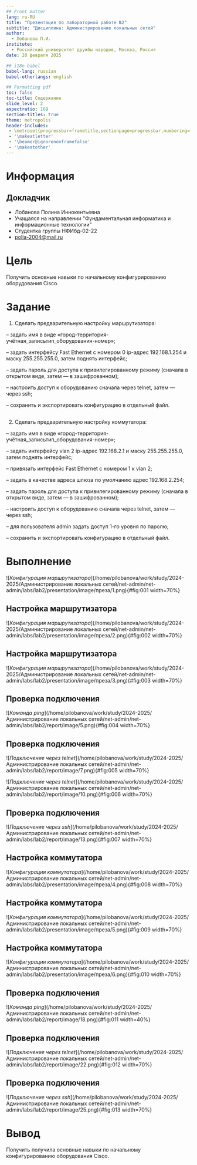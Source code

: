 ```yaml
---
## Front matter
lang: ru-RU
title: "Презентация по лабораторной работе №2"
subtitle: "Дисциплина: Администрирование локальных сетей"
author:
  - Лобанова П.И.
institute:
  - Российский университет дружбы народов, Москва, Россия
date: 20 февраля 2025

## i18n babel
babel-lang: russian
babel-otherlangs: english

## Formatting pdf
toc: false
toc-title: Содержание
slide_level: 2
aspectratio: 169
section-titles: true
theme: metropolis
header-includes:
 - \metroset{progressbar=frametitle,sectionpage=progressbar,numbering=fraction}
 - '\makeatletter'
 - '\beamer@ignorenonframefalse'
 - '\makeatother'
---
```


# Информация

## Докладчик


  * Лобанова Полина Иннокентьевна
  * Учащаяся на направлении "Фундаментальная информатика и информационные технологии"
  * Студентка группы НФИбд-02-22
  * [polla-2004@mail.ru](polla-2004@mail.ru)
  

# Цель

Получить основные навыки по начальному конфигурированию оборудования Cisco.

# Задание

1. Сделать предварительную настройку маршрутизатора:

– задать имя в виде «город-территория-учётная_записьтип_оборудования-номер»;

– задать интерфейсу Fast Ethernet с номером 0 ip-адрес 192.168.1.254 и маску 255.255.255.0, затем поднять интерфейс;

– задать пароль для доступа к привилегированному режиму (сначала в открытом виде, затем — в зашифрованном);

– настроить доступ к оборудованию сначала через telnet, затем — через ssh;

– сохранить и экспортировать конфигурацию в отдельный файл.

##

2. Сделать предварительную настройку коммутатора:

– задать имя в виде «город-территория-учётная_записьтип_оборудования-номер»;

– задать интерфейсу vlan 2 ip-адрес 192.168.2.1 и маску 255.255.255.0, затем поднять интерфейс;

– привязать интерфейс Fast Ethernet с номером 1 к vlan 2;

– задать в качестве адреса шлюза по умолчанию адрес 192.168.2.254;

– задать пароль для доступа к привилегированному режиму (сначала в открытом виде, затем — в зашифрованном);

– настроить доступ к оборудованию сначала через telnet, затем — через ssh;

– для пользователя admin задать доступ 1-го уровня по паролю;

– сохранить и экспортировать конфигурацию в отдельный файл.

# Выполнение

![*Конфигурация маршрутизатора*](/home/pilobanova/work/study/2024-2025/Администрирование локальных сетей/net-admin/net-admin/labs/lab2/presentation/image/преза/1.png){#fig:001 width=70%}

## Настройка маршрутизатора

![*Конфигурация маршрутизатора*](/home/pilobanova/work/study/2024-2025/Администрирование локальных сетей/net-admin/net-admin/labs/lab2/presentation/image/преза/2.png){#fig:002 width=70%}


## Настройка маршрутизатора

![*Конфигурация маршрутизатора*](/home/pilobanova/work/study/2024-2025/Администрирование локальных сетей/net-admin/net-admin/labs/lab2/presentation/image/преза/3.png){#fig:003 width=70%}


## Проверка подключения

![*Команда ping*](/home/pilobanova/work/study/2024-2025/Администрирование локальных сетей/net-admin/net-admin/labs/lab2/report/image/5.png){#fig:004 width=70%}

## Проверка подключения

![*Подключение через telnet*](/home/pilobanova/work/study/2024-2025/Администрирование локальных сетей/net-admin/net-admin/labs/lab2/report/image/7.png){#fig:005 width=70%}

![*Подключение через telnet*](/home/pilobanova/work/study/2024-2025/Администрирование локальных сетей/net-admin/net-admin/labs/lab2/report/image/10.png){#fig:006 width=70%}

## Проверка подключения

![*Подключение через ssh*](/home/pilobanova/work/study/2024-2025/Администрирование локальных сетей/net-admin/net-admin/labs/lab2/report/image/13.png){#fig:007 width=70%}

## Настройка коммутатора

![*Конфигурация коммутатора*](/home/pilobanova/work/study/2024-2025/Администрирование локальных сетей/net-admin/net-admin/labs/lab2/presentation/image/преза/4.png){#fig:008 width=70%}

## Настройка коммутатора

![*Конфигурация коммутатора*](/home/pilobanova/work/study/2024-2025/Администрирование локальных сетей/net-admin/net-admin/labs/lab2/presentation/image/преза/5.png){#fig:009 width=70%}

## Настройка коммутатора

![*Конфигурация коммутатора*](/home/pilobanova/work/study/2024-2025/Администрирование локальных сетей/net-admin/net-admin/labs/lab2/presentation/image/преза/6.png){#fig:010 width=70%}

## Проверка подключения

![*Команда ping*](/home/pilobanova/work/study/2024-2025/Администрирование локальных сетей/net-admin/net-admin/labs/lab2/report/image/18.png){#fig:011 width=40%}

## Проверка подключения

![*Подключение через telnet*](/home/pilobanova/work/study/2024-2025/Администрирование локальных сетей/net-admin/net-admin/labs/lab2/report/image/22.png){#fig:012 width=70%}

## Проверка подключения

![*Подключение через ssh*](/home/pilobanova/work/study/2024-2025/Администрирование локальных сетей/net-admin/net-admin/labs/lab2/report/image/25.png){#fig:013 width=70%}


# Вывод 

Получить получила основные навыки по начальному конфигурированию оборудования Cisco.
